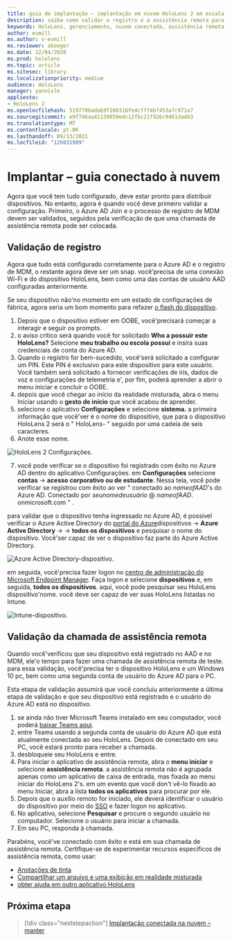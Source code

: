 ```yaml
---
title: guia de implantação – implantação em nuvem HoloLens 2 em escala com a assistência remota-implantar
description: saiba como validar o registro e a assistência remota para dispositivos HoloLens por meio de uma rede conectada em nuvem.
keywords: HoloLens, gerenciamento, nuvem conectada, assistência remota, AAD, Azure AD, MDM, gerenciamento de dispositivo móvel
author: evmill
ms.author: v-evmill
ms.reviewer: aboeger
ms.date: 12/04/2020
ms.prod: hololens
ms.topic: article
ms.sitesec: library
ms.localizationpriority: medium
audience: HoloLens
manager: yannisle
appliesto:
- HoloLens 2
ms.openlocfilehash: 519770badab9f260316fe4cfff4bf453a7c971a7
ms.sourcegitcommit: e9f746aa41139859edc12fbc21f926c9461da4b3
ms.translationtype: MT
ms.contentlocale: pt-BR
ms.lasthandoff: 09/13/2021
ms.locfileid: "126031989"
---
```

# <a name="deploy---cloud-connected-guide"></a>Implantar – guia conectado à nuvem

Agora que você tem tudo configurado, deve estar pronto para distribuir dispositivos. No entanto, agora é quando você deve primeiro validar a configuração. Primeiro, o Azure AD Join e o processo de registro de MDM devem ser validados, seguidos pela verificação de que uma chamada de assistência remota pode ser colocada.

## <a name="enrollment-validation"></a>Validação de registro

Agora que tudo está configurado corretamente para o Azure AD e o registro de MDM, o restante agora deve ser um snap. você&#39;precisa de uma conexão Wi-Fi e do dispositivo HoloLens, bem como uma das contas de usuário AAD configuradas anteriormente.

Se seu dispositivo não&#39;no momento em um estado de configurações de fábrica, agora seria um bom momento para refazer [o flash do dispositivo](/hololens/hololens-recovery#clean-reflash-the-device).

1. Depois que o dispositivo estiver em OOBE, você&#39;precisará começar a interagir e seguir os prompts. 
1. o aviso crítico será quando você for solicitado **Who a possuir este HoloLens?** Selecione **meu trabalho ou escola possui** e insira suas credenciais de conta do Azure AD.
1. Quando o registro for bem-sucedido, você&#39;será solicitado a configurar um PIN. Este PIN é exclusivo para este dispositivo para este usuário. Você também será solicitado a fornecer verificações de íris, dados de voz e configurações de telemetria e&#39;, por fim, poderá aprender a abrir o menu iniciar e concluir o OOBE.
1. depois que você chegar ao início da realidade misturada, abra o menu Iniciar usando o **gesto de início** que você acabou de aprender.
1. selecione o aplicativo **Configurações** e selecione **sistema.** a primeira informação que você&#39;ver é o nome do dispositivo, que para o dispositivo HoloLens 2 será o &quot; HoloLens- &quot; seguido por uma cadeia de seis caracteres.
1. Anote esse nome.

![HoloLens 2 Configurações.](./images/hololens2-settings-about.jpg)

7. você pode verificar se o dispositivo foi registrado com êxito no Azure AD dentro do aplicativo Configurações. em **Configurações** selecione **contas**  ->  **acesso corporativo ou de estudante**. Nessa tela, você pode verificar se registrou com êxito ao ver &quot; conectado ao _nameofAAD_&#39;s do Azure AD. Conectado por _seunomedeusuário_ @ _nameofAAD_. onmicrosoft.com &quot; .


para validar que o dispositivo tenha ingressado no Azure AD, é possível verificar o Azure Active Directory do [portal do Azure](https://portal.azure.com/#home)dispositivos  ->  **Azure Active Directory**  ->    ->  **todos os dispositivos** e pesquisar o nome do dispositivo. Você&#39;ser capaz de ver o dispositivo faz parte do Azure Active Directory.


![Azure Active Directory-dispositivo.](./images/aad-enrollment.png)

em seguida, você&#39;precisa fazer logon no [centro de administração do Microsoft Endpoint Manager](https://endpoint.microsoft.com/#home). Faça logon e selecione **dispositivos** e, em seguida, **todos os dispositivos**. aqui, você pode pesquisar seu HoloLens dispositivo&#39;nome. você deve ser capaz de ver suas HoloLens listadas no Intune.

![Intune-dispositivo.](./images/endpoint-all-devices-enrolled.png)

## <a name="remote-assist-call-validation"></a>Validação da chamada de assistência remota

Quando você&#39;verificou que seu dispositivo está registrado no AAD e no MDM, ele&#39;o tempo para fazer uma chamada de assistência remota de teste. para essa validação, você&#39;precisa ter o dispositivo HoloLens e um Windows 10 pc, bem como uma segunda conta de usuário do Azure AD para o PC.

Esta etapa de validação assumirá que você concluiu anteriormente a última etapa de validação e que seu dispositivo está registrado e o usuário do Azure AD está no dispositivo.


1. se ainda não tiver Microsoft Teams instalado em seu computador, você poderá [baixar Teams aqui](https://www.microsoft.com/microsoft-365/microsoft-teams/download-app).
2. entre Teams usando a segunda conta de usuário do Azure AD que está atualmente conectada ao seu HoloLens. Depois de conectado em seu PC, você estará pronto para receber a chamada.
3. desbloqueie seu HoloLens e entre.
4. Para iniciar o aplicativo de assistência remota, abra o **menu iniciar** e selecione **assistência remota**. a assistência remota não é agrupada apenas como um aplicativo de caixa de entrada, mas fixada ao menu iniciar do HoloLens 2&#39;s. em um evento que você don&#39;t vê-lo fixado ao menu Iniciar, abra a lista **todos os aplicativos** para procurar por ele.
5. Depois que o auxílio remoto for iniciado, ele deverá identificar o usuário do dispositivo por meio do [SSO](/azure/active-directory/manage-apps/what-is-single-sign-on) e fazer logon no aplicativo.
6. No aplicativo, selecione **Pesquisar** e procure o segundo usuário no computador. Selecione o usuário para iniciar a chamada.
7. Em seu PC, responda à chamada.

Parabéns, você&#39;ve conectado com êxito e está em sua chamada de assistência remota. Certifique-se de experimentar recursos específicos de assistência remota, como usar:

- [Anotações de tinta](/dynamics365/mixed-reality/remote-assist/add-annotations-hololens)
- [Compartilhar um arquivo e uma exibição em realidade misturada](/dynamics365/mixed-reality/remote-assist/display-save-files)
- [obter ajuda em outro aplicativo HoloLens](/dynamics365/mixed-reality/remote-assist/get-help-hololens-app-hololens)

## <a name="next-step"></a>Próxima etapa

> [!div class="nextstepaction"]
> [Implantação conectada na nuvem – manter](hololens2-cloud-connected-maintain.md)